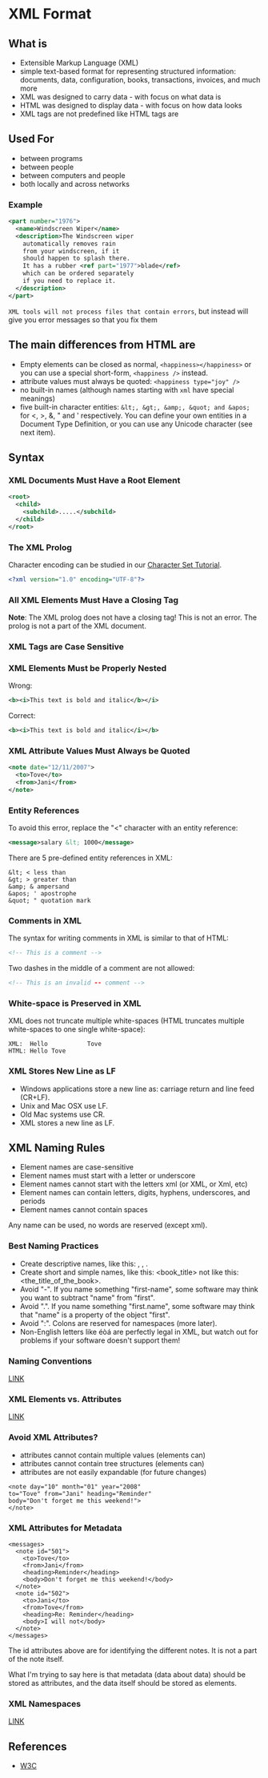 # XML Format

## What is

- Extensible Markup Language (XML)
- simple text-based format for representing structured information: documents, data, configuration, books, transactions, invoices, and much more
- XML was designed to carry data - with focus on what data is
- HTML was designed to display data - with focus on how data looks
- XML tags are not predefined like HTML tags are

## Used For

- between programs
- between people
- between computers and people
- both locally and across networks

### Example

```xml
<part number="1976">
  <name>Windscreen Wiper</name>
  <description>The Windscreen wiper
    automatically removes rain
    from your windscreen, if it
    should happen to splash there.
    It has a rubber <ref part="1977">blade</ref>
    which can be ordered separately
    if you need to replace it.
  </description>
</part>
```

`XML tools will not process files that contain errors`, but instead will give you error messages so that you fix them

## The main differences from HTML are

- Empty elements can be closed as normal, `<happiness></happiness>` or you can use a special short-form, `<happiness />` instead.
- attribute values must always be quoted: `<happiness type="joy" />`
- no built-in names (although names starting with `xml` have special meanings)
- five built-in character entities: `&lt;, &gt;, &amp;, &quot; and &apos;` for <, >, &, " and ' respectively. You can define your own entities in a Document Type Definition, or you can use any Unicode character (see next item).

## Syntax

### XML Documents Must Have a Root Element

```xml
<root>
  <child>
    <subchild>.....</subchild>
  </child>
</root>
```

### The XML Prolog

Character encoding can be studied in our [Character Set Tutorial](https://www.w3schools.com/charsets/default.asp).

```xml
<?xml version="1.0" encoding="UTF-8"?>
```

### All XML Elements Must Have a Closing Tag

**Note**: The XML prolog does not have a closing tag! This is not an error. The prolog is not a part of the XML document.

### XML Tags are Case Sensitive

### XML Elements Must be Properly Nested

Wrong:

```xml
<b><i>This text is bold and italic</b></i>
```

Correct:

```xml
<b><i>This text is bold and italic</i></b>
```

### XML Attribute Values Must Always be Quoted

```xml
<note date="12/11/2007">
  <to>Tove</to>
  <from>Jani</from>
</note>
```

### Entity References

To avoid this error, replace the "<" character with an entity reference:

```xml
<message>salary &lt; 1000</message>
```

There are 5 pre-defined entity references in XML:

```charactor
&lt; < less than
&gt; > greater than
&amp; & ampersand
&apos; ' apostrophe
&quot; " quotation mark
```

### Comments in XML

The syntax for writing comments in XML is similar to that of HTML:

```xml
<!-- This is a comment -->
```

Two dashes in the middle of a comment are not allowed:

```xml
<!-- This is an invalid -- comment -->
```

### White-space is Preserved in XML

XML does not truncate multiple white-spaces (HTML truncates multiple white-spaces to one single white-space):

```charactor
XML:  Hello           Tove
HTML: Hello Tove
```

### XML Stores New Line as LF

- Windows applications store a new line as: carriage return and line feed (CR+LF).
- Unix and Mac OSX use LF.
- Old Mac systems use CR.
- XML stores a new line as LF.

## XML Naming Rules

- Element names are case-sensitive
- Element names must start with a letter or underscore
- Element names cannot start with the letters xml (or XML, or Xml, etc)
- Element names can contain letters, digits, hyphens, underscores, and periods
- Element names cannot contain spaces

Any name can be used, no words are reserved (except xml).

### Best Naming Practices

- Create descriptive names, like this: <person>, <firstname>, <lastname>.
- Create short and simple names, like this: <book_title> not like this: <the_title_of_the_book>.
- Avoid "-". If you name something "first-name", some software may think you want to subtract "name" from "first".
- Avoid ".". If you name something "first.name", some software may think that "name" is a property of the object "first".
- Avoid ":". Colons are reserved for namespaces (more later).
- Non-English letters like éòá are perfectly legal in XML, but watch out for problems if your software doesn't support them!

### Naming Conventions

[LINK](https://www.w3schools.com/xml/xml_elements.asp)

### XML Elements vs. Attributes

[LINK](https://www.w3schools.com/xml/xml_attributes.asp)

### Avoid XML Attributes?
- attributes cannot contain multiple values (elements can)
- attributes cannot contain tree structures (elements can)
- attributes are not easily expandable (for future changes)

```charactor
<note day="10" month="01" year="2008"
to="Tove" from="Jani" heading="Reminder"
body="Don't forget me this weekend!">
</note>
```

### XML Attributes for Metadata

```charactor
<messages>
  <note id="501">
    <to>Tove</to>
    <from>Jani</from>
    <heading>Reminder</heading>
    <body>Don't forget me this weekend!</body>
  </note>
  <note id="502">
    <to>Jani</to>
    <from>Tove</from>
    <heading>Re: Reminder</heading>
    <body>I will not</body>
  </note>
</messages>
```

The id attributes above are for identifying the different notes. It is not a part of the note itself.

What I'm trying to say here is that metadata (data about data) should be stored as attributes, and the data itself should be stored as elements.

### XML Namespaces

[LINK](https://www.w3schools.com/xml/xml_namespaces.asp)

## References

- [W3C](https://www.w3schools.com/xml/default.asp)
